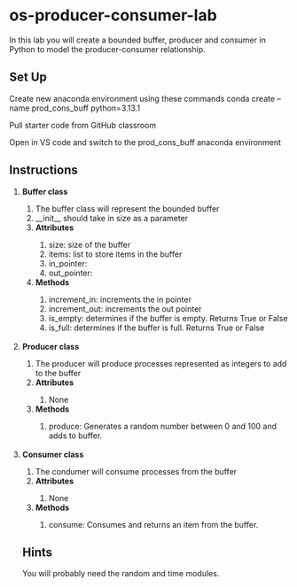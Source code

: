 # os-producer-consumer-lab
In this lab you will create a bounded buffer, producer and consumer in Python to model the producer-consumer relationship.

## Set Up
Create new anaconda environment using these commands
	conda create –name prod_cons_buff python=3.13.1

Pull starter code from GitHub classroom

Open in VS code and switch to the prod_cons_buff anaconda environment

## Instructions
<ol>
   <li><b>Buffer class</li></b></li>
    <ol>
      <li>The buffer class will represent the bounded buffer</li>
      <li>__init__ should take in size as a parameter</li>
      <li><b>Attributes</b></li>
        <ol>
          <li>size: size of the buffer</li>
          <li>items: list to store items in the buffer</li>
          <li>in_pointer:</li>
          <li>out_pointer:</li></ol>
      <li><b>Methods</b></li>
        <ol>
          <li>increment_in: increments the in pointer</li>
          <li>increment_out: increments the out pointer</li>
          <li>is_empty: determines if the buffer is empty. Returns True or False</li>
          <li>is_full: determines if the buffer is full. Returns True or False</li>
        </ol>
      </ol>
  <br>
  <li><b>Producer class</b></li>
    <ol>
      <li>The producer will produce processes represented as integers to add to the buffer</li>
      <li><b>Attributes</b></li>
        <ol>
          <li>None</li>
        </ol>
    <li><b>Methods</b></li>
      <ol>
        <li>produce: Generates a random number between 0 and 100 and adds to buffer.</li>
      </ol>
  </ol>
  <br>
  <li><b>Consumer class</b></li>
    <ol>
      <li>The condumer will consume processes from the buffer</li>
      <li><b>Attributes</b></li>
        <ol>
          <li>None</li>
        </ol>
      <li><b>Methods</b></li>
        <ol>
          <li>consume: Consumes and returns an item from the buffer.</li>
        </ol>
    </ol>


## Hints
You will probably need the random and time modules.
